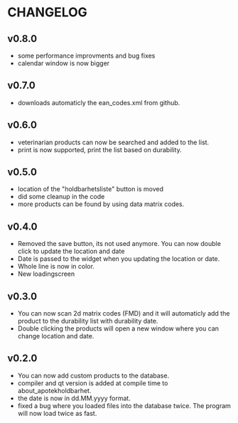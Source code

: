 # CHANGELOG

## v0.8.0
- some performance improvments and bug fixes
- calendar window is now bigger

## v0.7.0
- downloads automaticly the ean_codes.xml from github.

## v0.6.0
- veterinarian products can now be searched and added to the list.
- print is now supported, print the list based on durability.

## v0.5.0
- location of the "holdbarhetsliste" button is moved
- did some cleanup in the code
- more products can be found by using data matrix codes.

## v0.4.0
- Removed the save button, its not used anymore. You can now double click to update the location and date
- Date is passed to the widget when you updating the location or date.
- Whole line is now in color.
- New loadingscreen

## v0.3.0
- You can now scan 2d matrix codes (FMD) and it will automaticly add the product to the durability list with durability date.
- Double clicking the products will open a new window where you can change location and date.

## v0.2.0
- You can now add custom products to the database.
- compiler and qt version is added at compile time to about_apotekholdbarhet.
- the date is now in dd.MM.yyyy format.
- fixed a bug where you loaded files into the database twice. The program will now load twice as fast.
